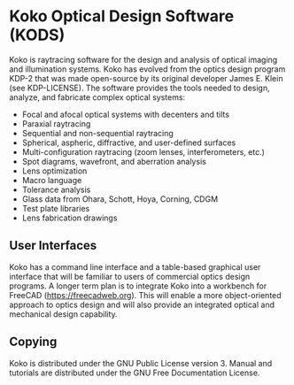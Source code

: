 Koko Optical Design Software (KODS)
===================================

Koko is raytracing software for the design and analysis of optical
imaging and illumination systems. Koko has evolved from the optics
design program KDP-2 that was made open-source by its original
developer James E. Klein (see KDP-LICENSE). The software provides the
tools needed to design, analyze, and fabricate complex optical
systems:

* Focal and afocal optical systems with decenters and tilts
* Paraxial raytracing
* Sequential and non-sequential raytracing
* Spherical, aspheric, diffractive, and user-defined surfaces
* Multi-configuration raytracing (zoom lenses, interferometers, etc.)
* Spot diagrams, wavefront, and aberration analysis
* Lens optimization
* Macro language
* Tolerance analysis
* Glass data from Ohara, Schott, Hoya, Corning, CDGM
* Test plate libraries
* Lens fabrication drawings


User Interfaces
---------------

Koko has a command line interface and a table-based graphical user
interface that will be familiar to users of commercial optics design
programs. A longer term plan is to integrate Koko into a workbench for
FreeCAD (<https://freecadweb.org>). This will enable a more
object-oriented approach to optics design and will also provide an
integrated optical and mechanical design capability.


Copying
-------

Koko is distributed under the GNU Public License version 3. Manual 
and tutorials are distributed under the GNU Free Documentation License.
